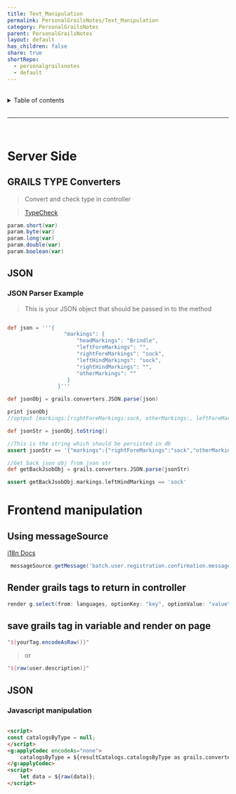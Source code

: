 ```yaml
---
title: Text_Manipulation
permalink: PersonalGrailsNotes/Text_Manipulation
category: PersonalGrailsNotes
parent: PersonalGrailsNotes
layout: default
has_children: false
share: true
shortRepo:
  - personalgrailsnotes
  - default    
---
```



<br/>    

<details markdown="block">    
<summary>    
Table of contents    
</summary>    
{: .text-delta }    
1. TOC    
{:toc}    
</details>    

<br/>    

***    

<br/>    

# Server Side

## GRAILS TYPE Converters

> Convert and check type in controller

> [TypeCheck](http://docs.grails.org/latest/guide/theWebLayer.html#typeConverters)

```groovy    
param.short(var)
param.byte(var)
param.long(var)
param.double(var)
param.boolean(var)    
```    

## JSON

### JSON Parser Example

> This is your JSON object that should be passed in to the method

```groovy    

def json = '''{    
                  "markings": {    
                      "headMarkings": "Brindle",    
                      "leftForeMarkings": "",    
                      "rightForeMarkings": "sock",    
                      "leftHindMarkings": "sock",    
                      "rightHindMarkings": "",    
                      "otherMarkings": ""    
                   }    
                }'''

def jsonObj = grails.converters.JSON.parse(json)    
```    

```groovy    
print jsonObj
//optput [markings:[rightForeMarkings:sock, otherMarkings:, leftForeMarkings:, leftHindMarkings:sock, rightHindMarkings:, headMarkings:Brindle]]    

def jsonStr = jsonObj.toString()

//This is the string which should be persisted in db    
assert jsonStr == '{"markings":{"rightForeMarkings":"sock","otherMarkings":"","leftForeMarkings":"","leftHindMarkings":"sock","rightHindMarkings":"","headMarkings":"Brindle"}}'

//Get back json obj from json str    
def getBackJsobObj = grails.converters.JSON.parse(jsonStr)

assert getBackJsobObj.markings.leftHindMarkings == 'sock'    
```    

# Frontend manipulation

## Using messageSource

[i18n Docs](https://docs.grails.org/4.0.1/guide/i18n.html)

```groovy    
 messageSource.getMessage('batch.user.registration.confirmation.message', [jobId as String].toArray(), LocaleContextHolder.locale)    
```    

## Render grails tags to return in controller

```groovy    
render g.select(from: languages, optionKey: "key", optionValue: "value", name: "languageChoice", class: "form-control", value: assessmentLanguage)    
```    

## save grails tag in variable and render on page

```groovy    
"${yourTag.encodeAsRaw()}"    
```    

> or

```groovy    
"${raw(user.description)}"    
```    

## JSON

### Javascript manipulation

```html    

<script>
const catalogsByType = null;    
</script>
<g:applyCodec encodeAs="none">    
    catalogsByType = ${resultCatalogs.catalogsByType as grails.converters.JSON};    
</g:applyCodec>
<script>    
    let data = ${raw(data)};    
</script>    
```